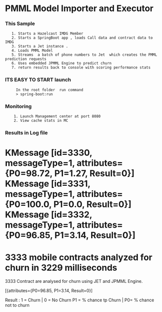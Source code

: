 
#  PMML Model Importer and Executor
### This Sample  
       1. Starts a Hazelcast IMDG Member
       2. Starts a SpringBoot app , loads Call data and contract data to IMDG
       3. Starts a Jet instance .
       4. Loads PMML Model 
       5. Streams  a batch of phone numbers to Jet  which creates the PMML prediction requests 
       6. Uses embedded JPMML Engine to predict churn
       7. return results back to console with scoring performance stats 
       
       
 ### ITS EASY TO START  launch
         In the root folder  run command 
         > spring-boot:run
         
 ###  Monitoring
        1. Launch Management center at port 8080
        2. View cache stats in MC
 ### Results in Log file
 
 
KMessage [id=3330, messageType=1, attributes={P0=98.72, P1=1.27, Result=0}]
KMessage [id=3331, messageType=1, attributes={P0=100.0, P1=0.0, Result=0}]
KMessage [id=3332, messageType=1, attributes={P0=96.85, P1=3.14, Result=0}]
===============================================================
3333 mobile contracts analyzed for churn in 3229 milliseconds
===============================================================
         
 3333 Contract are analysed for churn using JET and JPMML Engine.
 
  [{attributes={P0=96.85, P1=3.14, Result=0}]
  
  Result : 1 = Churn | 0 = No Churn
           P1 = % chance tp Churn | P0= % chance not to churn
 